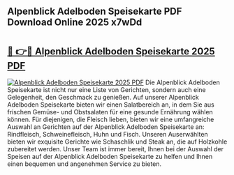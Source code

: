 ## Alpenblick Adelboden Speisekarte PDF Download Online 2025 x7wDd

# <h2><a href="http://gcb9nd.nevu.top/?p=Alpenblick+Adelboden+Speisekarte">🔗 👉🔴 Alpenblick Adelboden Speisekarte 2025 PDF</a></h2>

[![Alpenblick Adelboden Speisekarte 2025 PDF](https://i.imgur.com/dBaPXMq.png)](http://gcb9nd.nevu.top/?p=Alpenblick+Adelboden+Speisekarte)
Die Alpenblick Adelboden Speisekarte ist nicht nur eine Liste von Gerichten, sondern auch eine Gelegenheit, den Geschmack zu genießen. Auf unserer Alpenblick Adelboden Speisekarte bieten wir einen Salatbereich an, in dem Sie aus frischen Gemüse- und Obstsalaten für eine gesunde Ernährung wählen können. Für diejenigen, die Fleisch lieben, bieten wir eine umfangreiche Auswahl an Gerichten auf der Alpenblick Adelboden Speisekarte an: Rindfleisch, Schweinefleisch, Huhn und Fisch. Unseren Auserwählten bieten wir exquisite Gerichte wie Schaschlik und Steak an, die auf Holzkohle zubereitet werden. Unser Team ist immer bereit, Ihnen bei der Auswahl der Speisen auf der Alpenblick Adelboden Speisekarte zu helfen und Ihnen einen bequemen und angenehmen Service zu bieten.
